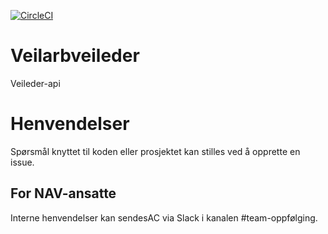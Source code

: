 [![CircleCI](https://circleci.com/gh/navikt/veilarbveileder.svg?style=svg)](https://circleci.com/gh/navikt/veilarbveileder)

Veilarbveileder
===============

Veileder-api

# Henvendelser

Spørsmål knyttet til koden eller prosjektet kan stilles ved å opprette en issue.

## For NAV-ansatte

Interne henvendelser kan sendesAC via Slack i kanalen #team-oppfølging.